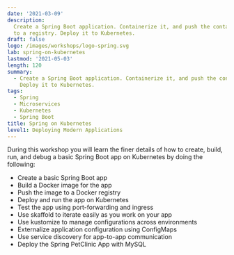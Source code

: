 ```yaml
---
date: '2021-03-09'
description:
  Create a Spring Boot application. Containerize it, and push the container
  to a registry. Deploy it to Kubernetes.
draft: false
logo: /images/workshops/logo-spring.svg
lab: spring-on-kubernetes
lastmod: '2021-05-03'
length: 120
summary:
  - Create a Spring Boot application. Containerize it, and push the container to a registry.
    Deploy it to Kubernetes.
tags:
  - Spring
  - Microservices
  - Kubernetes
  - Spring Boot
title: Spring on Kubernetes
level1: Deploying Modern Applications
---
```


During this workshop you will learn the finer details of how to create, build, run, and debug a basic Spring Boot app on
Kubernetes by doing the following:

- Create a basic Spring Boot app
- Build a Docker image for the app
- Push the image to a Docker registry
- Deploy and run the app on Kubernetes
- Test the app using port-forwarding and ingress
- Use skaffold to iterate easily as you work on your app
- Use kustomize to manage configurations across environments
- Externalize application configuration using ConfigMaps
- Use service discovery for app-to-app communication
- Deploy the Spring PetClinic App with MySQL
